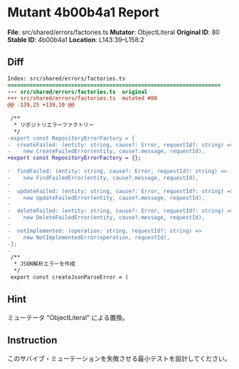 # Mutant 4b00b4a1 Report

**File**: src/shared/errors/factories.ts
**Mutator**: ObjectLiteral
**Original ID**: 80
**Stable ID**: 4b00b4a1
**Location**: L143:39–L158:2

## Diff

```diff
Index: src/shared/errors/factories.ts
===================================================================
--- src/shared/errors/factories.ts	original
+++ src/shared/errors/factories.ts	mutated #80
@@ -139,25 +139,10 @@
 
 /**
  * リポジトリエラーファクトリー
  */
-export const RepositoryErrorFactory = {
-  createFailed: (entity: string, cause?: Error, requestId?: string) =>
-    new CreateFailedError(entity, cause?.message, requestId),
+export const RepositoryErrorFactory = {};
 
-  findFailed: (entity: string, cause?: Error, requestId?: string) =>
-    new FindFailedError(entity, cause?.message, requestId),
-
-  updateFailed: (entity: string, cause?: Error, requestId?: string) =>
-    new UpdateFailedError(entity, cause?.message, requestId),
-
-  deleteFailed: (entity: string, cause?: Error, requestId?: string) =>
-    new DeleteFailedError(entity, cause?.message, requestId),
-
-  notImplemented: (operation: string, requestId?: string) =>
-    new NotImplementedError(operation, requestId),
-};
-
 /**
  * JSON解析エラーを作成
  */
 export const createJsonParseError = (
```

## Hint

ミューテータ "ObjectLiteral" による置換。

## Instruction

このサバイブ・ミューテーションを失敗させる最小テストを設計してください。